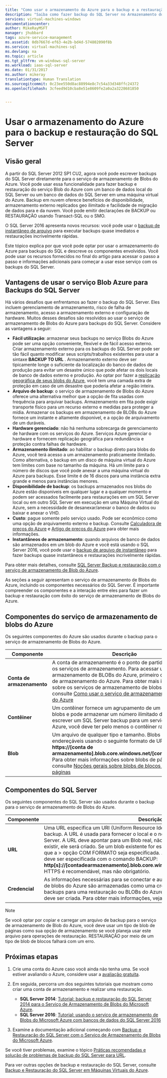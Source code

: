 ```yaml
---
title: "Como usar o armazenamento do Azure para o backup e a restauração do SQL Server | Microsoft Docs"
description: "Saiba como fazer backup do SQL Server no Armazenamento do Azure. Explica os benefícios de fazer backup de bancos de dados SQL no Armazenamento do Azure."
services: virtual-machines-windows
documentationcenter: 
author: MikeRayMSFT
manager: jhubbard
tags: azure-service-management
ms.assetid: 0db7667d-ef63-4e2b-bd4d-574802090f8b
ms.service: virtual-machines-sql
ms.devlang: na
ms.topic: article
ms.tgt_pltfrm: vm-windows-sql-server
ms.workload: iaas-sql-server
ms.date: 01/31/2017
ms.author: mikeray
translationtype: Human Translation
ms.sourcegitcommit: 0c23ee550d8ac88994e8c7c54a33d348ffc24372
ms.openlocfilehash: 3cfeed9d10cba8e51e8609fe2a0a2a3228681850


---
```

# <a name="use-azure-storage-for-sql-server-backup-and-restore"></a>Usar o armazenamento do Azure para o backup e restauração do SQL Server
## <a name="overview"></a>Visão geral
A partir do SQL Server 2012 SP1 CU2, agora você pode escrever backups do SQL Server diretamente para o serviço de armazenamento de Blobs do Azure. Você pode usar essa funcionalidade para fazer backup e restauração do serviço Blob do Azure com um banco de dados local do SQL Server ou um banco de dados do SQL Server em uma máquina virtual do Azure. Backup em nuvem oferece benefícios de disponibilidade, armazenamento externo replicados geo ilimitado e facilidade de migração de dados para e da nuvem. Você pode emitir declarações de BACKUP ou RESTAURAÇÃO usando Transact-SQL ou o SMO.

O SQL Server 2016 apresenta novos recursos: você pode usar o [backup de instantâneo de arquivo](http://msdn.microsoft.com/library/mt169363.aspx) para executar backups quase imediatos e restaurações incrivelmente rápidas.

Este tópico explica por que você pode optar por usar o armazenamento do Azure para backups do SQL e descreve os componentes envolvidos. Você pode usar os recursos fornecidos no final do artigo para acessar o passo a passo e informações adicionais para começar a usar esse serviço com os backups do SQL Server.

## <a name="benefits-of-using-the-azure-blob-service-for-sql-server-backups"></a>Vantagens de usar o serviço Blob Azure para Backups do SQL Server
Há vários desafios que enfrentamos ao fazer o backup do SQL Server. Eles incluem gerenciamento de armazenamento, risco de falha de armazenamento, acesso a armazenamento externo e configuração de hardware. Muitos desses desafios são resolvidos ao usar o serviço de armazenamento de Blobs do Azure para backups do SQL Server. Considere as vantagens a seguir:

* **Fácil utilização**: armazenar seus backups no serviço Blobs do Azure pode ser uma opção conveniente, flexível e de fácil acesso externo. Criar armazenamento externo para os backups do SQL Server pode ser tão fácil quanto modificar seus scripts/trabalhos existentes para usar a sintaxe **BACKUP TO URL** . Armazenamento externo deve ser tipicamente longe o suficiente da localização do banco de dados de produção para evitar um desastre único que pode afetar os dois locais de banco de dados externo e produção. Ao optar por fazer a [replicação geográfica de seus blobs do Azure](../../../storage/storage-redundancy.md), você tem uma camada extra de proteção em caso de um desastre que poderia afetar a região inteira.
* **Arquivo de backup**: o serviço de armazenamento de Blobs do Azure oferece uma alternativa melhor que a opção de fita usadas com frequência para arquivar backups. Armazenamento em fita pode exigir transporte físico para um recurso externo e medidas para proteger a mídia. Armazenar os backups em armazenamento de BLOBs do Azure fornece um instante e altamente disponível, e a opção de arquivamento de um duráveis.
* **Hardware gerenciado**: não há nenhuma sobrecarga de gerenciamento de hardware com os serviços do Azure. Serviços Azure gerenciar o hardware e fornecem replicação geográfica para redundância e proteção contra falhas de hardware.
* **Armazenamento ilimitado**: ao habilitar o backup direto para blobs do Azure, você terá acesso a um armazenamento praticamente ilimitado. Como alternativa, o backup em um disco de máquina virtual do Azure tem limites com base no tamanho da máquina. Há um limite para o número de discos que você pode anexar a uma máquina virtual do Azure para backups. Esse limite é de 16 discos para uma instância extra grande e menos para instâncias menores.
* **Disponibilidade de backup**: os backups armazenados nos blobs do Azure estão disponíveis em qualquer lugar e a qualquer momento e podem ser acessados facilmente para restaurações em um SQL Server local ou em outro SQL Server em execução em uma Máquina Virtual do Azure, sem a necessidade de desanexar/anexar o banco de dados ou baixar e anexar o VHD.
* **Custo**: pague somente pelo serviço usado. Pode ser econômico como uma opção de arquivamento externo e backup. Consulte [Calculadora de preços do Azure](http://go.microsoft.com/fwlink/?LinkId=277060 "Calculadora de preços") e [Artigo de preços do Azure](http://go.microsoft.com/fwlink/?LinkId=277059 "Artigo de preços") para obter mais informações.
* **Instantâneos de armazenamento**: quando arquivos de banco de dados são armazenados em um blob do Azure e você está usando o SQL Server 2016, você pode usar o [backup de arquivo de instantâneo](http://msdn.microsoft.com/library/mt169363.aspx) para fazer backups quase instantâneos e restaurações incrivelmente rápidas.

Para obter mais detalhes, consulte [SQL Server Backup e restauração com o serviço de armazenamento de Blob do Azure](http://go.microsoft.com/fwlink/?LinkId=271617).

As seções a seguir apresentam o serviço de armazenamento de Blobs do Azure, incluindo os componentes necessários do SQL Server. É importante compreender os componentes e a interação entre eles para fazer um backup e restauração com êxito do serviço de armazenamento de Blobs do Azure.

## <a name="azure-blob-storage-service-components"></a>Componentes do serviço de armazenamento de blobs do Azure
Os seguintes componentes do Azure são usados durante o backup para o serviço de armazenamento de Blobs do Azure.

| Componente | Descrição |
| --- | --- |
| **Conta de armazenamento** |A conta de armazenamento é o ponto de partida para todos os serviços de armazenamento. Para acessar um serviço de armazenamento de BLOBs do Azure, primeiro crie uma conta de armazenamento do Azure. Para obter mais informações sobre os serviços de armazenamento de blobs do Azure, consulte [Como usar o serviço de armazenamento de blobs do Azure](https://azure.microsoft.com/develop/net/how-to-guides/blob-storage/) |
| **Contêiner** |Um contêiner fornece um agrupamento de um conjunto de blobs e pode armazenar um número ilimitado de blobs. Para escrever um SQL Server backup para um serviço Blob do Azure, você deve ter pelo menos o contêiner raiz criado. |
| **Blob** |Um arquivo de qualquer tipo e tamanho. Blobs são endereçáveis usando o seguinte formato de URL: **https://[conta de armazenamento].blob.core.windows.net/[contêiner]/[blob]**. Para obter mais informações sobre blobs de páginas, consulte [Noções gerais sobre blobs de blocos e blobs de páginas](http://msdn.microsoft.com/library/azure/ee691964.aspx) |

## <a name="sql-server-components"></a>Componentes do SQL Server
Os seguintes componentes do SQL Server são usados durante o backup para o serviço de armazenamento de Blobs do Azure.

| Componente | Descrição |
| --- | --- |
| **URL** |Uma URL especifica um URI (Uniform Resource Identifier) para um único arquivo de backup. A URL é usada para fornecer o local e o nome do arquivo de backup do SQL Server. A URL deve apontar para um Blob real, não apenas um contêiner. Se o blob não existir, ele será criado. Se um blob existente for especificado, o BACKUP falhará, a menos que a > opção COM FORMATO seja especificada. A seguir está um exemplo da URL que deve ser especificada com o comando BACKUP: **http[s]://[contadearmazenamento].blob.core.windows.net/[contêiner]/[FILENAME.bak]**. HTTPS é recomendável, mas não obrigatório. |
| **Credencial** |As informações necessárias para se conectar e autenticar ao serviço de armazenamento de blobs do Azure são armazenadas como uma credencial.  Para o SQL Server gravar backups para uma restauração ou BLOBs do Azure dela, uma credencial do SQL Server deve ser criada. Para obter mais informações, veja [Credencial do SQL Server](https://msdn.microsoft.com/library/ms189522.aspx). |

> [!NOTE]
> Se você optar por copiar e carregar um arquivo de backup para o serviço de armazenamento de Blob do Azure, você deve usar um tipo de blob de páginas como sua opção de armazenamento se você planeja usar este arquivo para operações de restauração. RESTAURAÇÃO por meio de um tipo de blob de blocos falhará com um erro.
> 
> 

## <a name="next-steps"></a>Próximas etapas
1. Crie uma conta do Azure caso você ainda não tenha uma. Se você estiver avaliando o Azure, considere usar a [avaliação gratuita](https://azure.microsoft.com/free/).
2. Em seguida, percorra um dos seguintes tutoriais que mostram como criar uma conta de armazenamento e realizar uma restauração.
   
   * **SQL Server 2014**: [Tutorial: backup e restauração do SQL Server 2014 para o Serviço de Armazenamento de Blobs do Microsoft Azure](https://msdn.microsoft.com/library/jj720558\(v=sql.120\).aspx).
   * **SQL Server 2016**: [Tutorial: usando o serviço de armazenamento de Blobs do Microsoft Azure com bancos de dados do SQL Server 2016](https://msdn.microsoft.com/library/dn466438.aspx)
3. Examine a documentação adicional começando com [Backup e Restauração do SQL Server com o Serviço de Armazenamento de Blobs do Microsoft Azure](https://msdn.microsoft.com/library/jj919148.aspx).

Se você tiver problemas, examine o tópico [Práticas recomendadas e solução de problemas de backup do SQL Server para URL](https://msdn.microsoft.com/library/jj919149.aspx).

Para ver outras opções de backup e restauração do SQL Server, consulte [Backup e Restauração do SQL Server em Máquinas Virtuais do Azure](virtual-machines-windows-sql-backup-recovery.md).




<!--HONumber=Jan17_HO2-->


